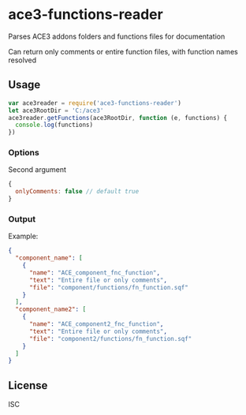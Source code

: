 # ace3-functions-reader
Parses ACE3 addons folders and functions files for documentation

Can return only comments or entire function files, with function names resolved

## Usage
```javascript
var ace3reader = require('ace3-functions-reader')
let ace3RootDir = 'C:/ace3'
ace3reader.getFunctions(ace3RootDir, function (e, functions) {
  console.log(functions)
})
```

### Options
Second argument
```javascript
{
  onlyComments: false // default true
}
```

### Output
Example:
```json
{
  "component_name": [
    {
      "name": "ACE_component_fnc_function",
      "text": "Entire file or only comments",
      "file": "component/functions/fn_function.sqf"
    }
  ],
  "component_name2": [
    {
      "name": "ACE_component2_fnc_function",
      "text": "Entire file or only comments",
      "file": "component2/functions/fn_function.sqf"
    }
  ]
}
```

## License
ISC
